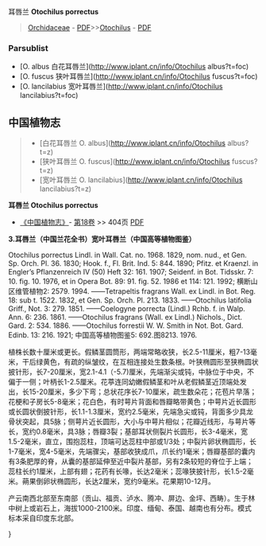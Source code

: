 耳唇兰 **Otochilus porrectus**

> [Orchidaceae](http://www.iplant.cn/info/Orchidaceae?t=foc) - [PDF](http://www.iplant.cn/foc/pdf/Orchidaceae.pdf)>>[Otochilus](http://www.iplant.cn/info/Otochilus?t=foc) - [PDF](http://www.iplant.cn/foc/pdf/Otochilus.pdf)

### Parsublist

* [O.  albus  白花耳唇兰](http://www.iplant.cn/info/Otochilus albus?t=foc)
* [O.  fuscus  狭叶耳唇兰](http://www.iplant.cn/info/Otochilus fuscus?t=foc)
* [O.  lancilabius  宽叶耳唇兰](http://www.iplant.cn/info/Otochilus lancilabius?t=foc)

## 中国植物志

> * [白花耳唇兰  O.  albus](http://www.iplant.cn/info/Otochilus albus?t=z)
> * [狭叶耳唇兰  O.  fuscus](http://www.iplant.cn/info/Otochilus fuscus?t=z)
> * [宽叶耳唇兰  O.  lancilabius](http://www.iplant.cn/info/Otochilus lancilabius?t=z)

**耳唇兰 Otochilus porrectus**

* [《中国植物志》](http://www.iplant.cn/frps)- [第18卷](http://www.iplant.cn/frps/vol/18) >> 404页 [PDF](http://www.iplant.cn/frps/pdf/18/404.pdf)

**3.耳唇兰（中国兰花全书）宽叶耳唇兰（中国高等植物图鉴）**

Otochilus porrectus Lindl. in Wall. Cat. no. 1968. 1829, nom. nud., et Gen. Sp. Orch. Pl. 36. 1830; Hook. f., Fl. Brit. Ind. 5: 844. 1890; Pfitz. et Kraenzl. in Engler’s Pflanzenreich IV (50) Heft 32: 161. 1907; Seidenf. in Bot. Tidsskr. 7: 10. fig. 10. 1976, et in Opera Bot. 89: 91. fig. 52. 1986 et 114: 121. 1992; 横断山区维管植物2: 2579. 1994. ——Tetrapeltis fragrans Wall. ex Lindl. in Bot. Reg. 18: sub t. 1522. 1832, et Gen. Sp. Orch. Pl. 213. 1833. ——Otochilus latifolia Griff., Not. 3: 279. 1851. ——Coelogyne porrecta (Lindl.) Rchb. f. in Walp. Ann. 6: 236. 1861. ——Otochilus fragrans (Wall. ex Lindl.) Nichols., Dict. Gard. 2: 534. 1886. ——Otochilus forrestii W. W. Smith in Not. Bot. Gard. Edinb. 13: 216. 1921; 中国高等植物图鉴5: 692.图8213. 1976.

植株长数十厘米或更长。假鳞茎圆筒形，两端常略收狭，长2.5-11厘米，粗7-13毫米，干后绿黄色，有疏的纵皱纹，在互相连接处生数条根。叶狭椭圆形至狭椭圆状披针形，长7-20厘米，宽2.1-4.1（-5.7)厘米，先端渐尖或钝，中脉位于中央，不偏于一侧；叶柄长1-2.5厘米。花葶连同幼嫩假鳞茎和叶从老假鳞茎近顶端处发出，长15-20厘米，多少下弯；总状花序长7-10厘米，疏生数朵花；花苞片早落；花梗和子房长5-8毫米；花白色，有时萼片背面和唇瓣略带黄色；中萼片近长圆形或长圆状倒披针形，长1.1-1.3厘米，宽约2.5毫米，先端急尖或钝，背面多少具龙骨状突起，具5脉；侧萼片近长圆形，大小与中萼片相似；花瓣近线形，与萼片等长，宽约0.8毫米，具3脉；唇瓣3裂；基部耳状侧裂片长圆形，长3-4毫米，宽1.5-2毫米，直立，围抱蕊柱，顶端可达蕊柱中部或1/3处；中裂片卵状椭圆形，长1-7毫米，宽4-5毫米，先端骤尖，基部收狭成爪，爪长约1毫米；唇瓣基部的囊内有3条肥厚的脊，从囊的基部延伸至近中裂片基部，另有2条较短的脊位于上端；蕊柱长约1厘米，上部有翅；花药有长喙，长达2毫米；蕊喙狭披针形，长1.5-2毫米。蒴果倒卵状椭圆形，长达2厘米，宽约9毫米。花果期10-12月。

产云南西北部至东南部（贡山、福贡、泸水、腾冲、屏边、金坪、西畴）。生于林中树上或岩石上，海拔1000-2100米。印度、缅甸、泰国、越南也有分布。模式标本采自印度东北部。

}